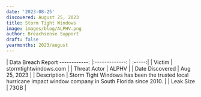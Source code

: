 ```yaml
---
date: '2023-08-25'
discovered: August 25, 2023
title: Storm Tight Windows
image: images/blog/ALPHV.png
author: Breachsense Support
draft: false
yearmonths: 2023/august
---
```



| Data Breach Report
------------:     |:-------------:    | :-----:|
| Victim      | stormtightwindows.com      | 
| Threat Actor      | ALPHV      | 
| Date Discovered      | Aug 25, 2023      | 
| Description      | Storm Tight Windows has been the trusted local hurricane impact window company in South Florida since 2010.      | 
| Leak Size      | 73GB      | 

